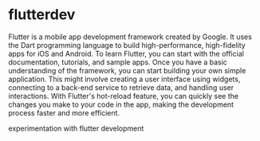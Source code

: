 # flutterdev
Flutter is a mobile app development framework created by Google. It uses the Dart programming language to build high-performance, high-fidelity apps for iOS and Android. To learn Flutter, you can start with the official documentation, tutorials, and sample apps. Once you have a basic understanding of the framework, you can start building your own simple application. This might involve creating a user interface using widgets, connecting to a back-end service to retrieve data, and handling user interactions. With Flutter's hot-reload feature, you can quickly see the changes you make to your code in the app, making the development process faster and more efficient.

experimentation with flutter development
